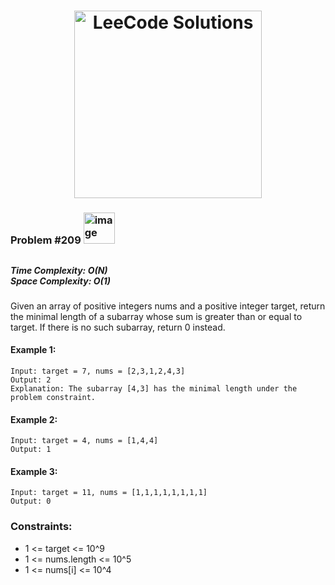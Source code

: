 <h1 align="center"><a href="https://www.linkedin.com/in/antriksh1305/"><img src="https://camo.githubusercontent.com/1eca2365da012b44816f2402011dc3ba78cefbe78228b22d60161a898d015b67/68747470733a2f2f6d69726f2e6d656469756d2e636f6d2f6d61782f313230302f312a4c75723972724a49547346526e7549595552596b53672e6a706567" alt="LeeCode Solutions" width="300"></a>
</h1>

<h3>Problem #209 <img width="50" alt="image" src="https://user-images.githubusercontent.com/100402656/214765733-eaaa4daa-f4f9-4224-a800-2e70f8b095f8.png">
</h3>

## 

<h5>Time Complexity: <b>O(N)</b> <br>Space Complexity: <b>O(1)</b></h5>

Given an array of positive integers nums and a positive integer target, return the minimal length of a subarray whose sum is greater than or equal to target. If there is no such subarray, return 0 instead.

#### Example 1:
```
Input: target = 7, nums = [2,3,1,2,4,3]
Output: 2
Explanation: The subarray [4,3] has the minimal length under the problem constraint.
```

#### Example 2:
```
Input: target = 4, nums = [1,4,4]
Output: 1
```

#### Example 3:
```
Input: target = 11, nums = [1,1,1,1,1,1,1,1]
Output: 0
```


### Constraints:
- 1 <= target <= 10^9
- 1 <= nums.length <= 10^5
- 1 <= nums[i] <= 10^4
